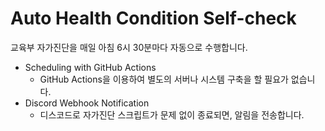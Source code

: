 # Auto Health Condition Self-check

교육부 자가진단을 매일 아침 6시 30분마다 자동으로 수행합니다.

- Scheduling with GitHub Actions
  - GitHub Actions을 이용하여 별도의 서버나 시스템 구축을 할 필요가 없습니다.
- Discord Webhook Notification
  - 디스코드로 자가진단 스크립트가 문제 없이 종료되면, 알림을 전송합니다.

